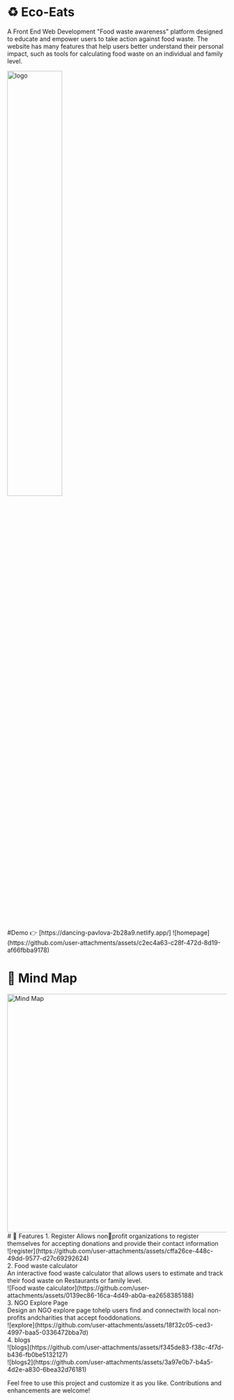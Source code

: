 # ♻ Eco-Eats 
A Front End Web Development  "Food waste awareness" platform   designed to educate and empower users to  take action against food waste. The website has many features that help users better understand their  personal impact, such as tools for calculating food waste on an individual and family level.
<br>
<div>
  <img width="50%" src="[https://i.imgur.com/8BgVXcY.png](https://github.com/user-attachments/assets/880479fe-4032-4e78-bfd6-655047fb403a)" alt="logo" title="logo">
</div>
<br>
#Demo
👉 [https://dancing-pavlova-2b28a9.netlify.app/]
![homepage](https://github.com/user-attachments/assets/c2ec4a63-c28f-472d-8d19-af66fbba9178)

# 📌 Mind Map 
<img width="547" alt="Mind Map" src="https://github.com/user-attachments/assets/9280b1a0-3033-4cd4-af44-50feb2c0dec7">
# 📌 Features
1. Register
 Allows nonprofit organizations to register themselves for accepting donations and provide their contact information
 <br>
![register](https://github.com/user-attachments/assets/cffa26ce-448c-49dd-9577-d27c69292624)<br>
2. Food waste calculator<br>
   An interactive food waste calculator that allows users to estimate and track their food waste on Restaurants or family level.<br>
   ![Food waste calculator](https://github.com/user-attachments/assets/0139ec86-16ca-4d49-ab0a-ea2658385188)<br>
3. NGO Explore Page<br>
   Design an NGO explore page tohelp users find and connectwith local non-profits andcharities that accept fooddonations.<br>
   ![explore](https://github.com/user-attachments/assets/18f32c05-ced3-4997-baa5-0336472bba7d)<br>
4. blogs<br>
![blogs](https://github.com/user-attachments/assets/f345de83-f38c-4f7d-b436-fb0be5132127)<br>
![blogs2](https://github.com/user-attachments/assets/3a97e0b7-b4a5-4d2e-a830-6bea32d76181)<br>

Feel free to use this project and customize it as you like. Contributions and enhancements are welcome!
